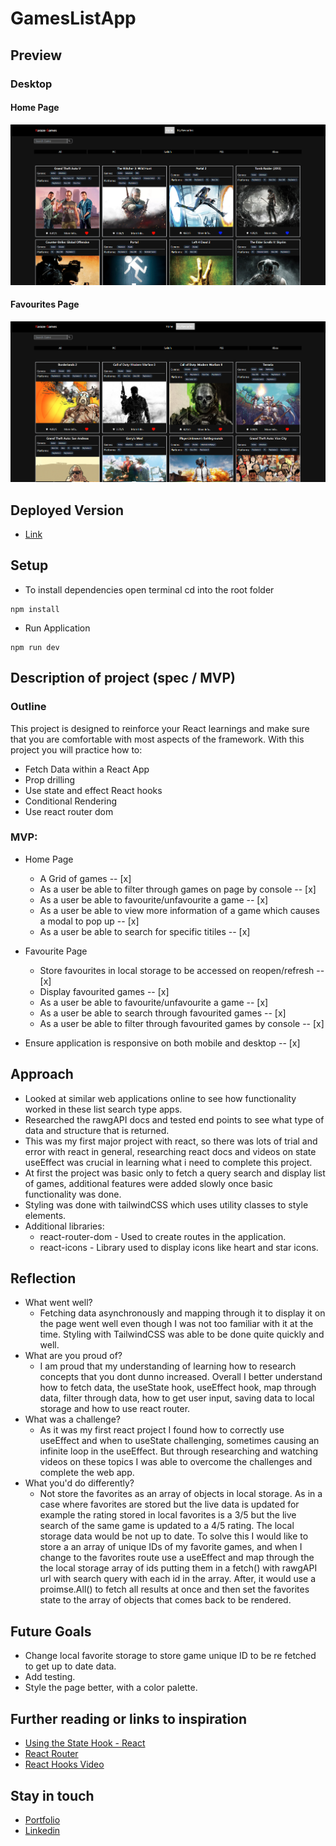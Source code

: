 # GamesListApp

## Preview

### Desktop
#### Home Page
![Screenshot](./screenshot/games-list-app-thumbnail.png)

#### Favourites Page
![Screenshot](./screenshot/games-list-app-favourites-thumbnail.png)


## Deployed Version

* [Link]( https://games-list-app.vercel.app/)

## Setup

* To install dependencies open terminal cd into the root folder
 ```
 npm install
 ```
 * Run Application
 ```
 npm run dev
 ```

## Description of project (spec / MVP)

### Outline
This project is designed to reinforce your React learnings and make sure that you are comfortable with most aspects of the framework. With this project you will practice how to:
* Fetch Data within a React App
* Prop drilling
* Use state and effect React hooks
* Conditional Rendering
* Use react router dom

### MVP:

* Home Page
  - A Grid of games -- [x]
  - As a user be able to filter through games on page by console -- [x]
  - As a user be able to favourite/unfavourite a game -- [x]
  - As a user be able to view more information of a game which causes a modal to pop up -- [x]
  - As a user be able to search for specific titiles -- [x]
  
* Favourite Page
  - Store favourites in local storage to be accessed on reopen/refresh -- [x]
  - Display favourited games -- [x]
  - As a user be able to favourite/unfavourite a game -- [x]
  - As a user be able to search through favourited games -- [x]
  - As a user be able to filter through favourited games by console -- [x]
  
 * Ensure application is responsive on both mobile and desktop -- [x]
  

## Approach

* Looked at similar web applications online to see how functionality worked in these list search type apps.
* Researched the rawgAPI docs and tested end points to see what type of data and structure that is returned.
* This was my first major project with react, so there was lots of trial and error with react in general, researching react docs and videos on state useEffect was crucial in learning what i need to complete this project.
* At first the project was basic only to fetch a query search and display list of games, additional features were added slowly once basic functionality was done.
* Styling was done with tailwindCSS which uses utility classes to style elements.
* Additional libraries:
  - react-router-dom - Used to create routes in the application.
  - react-icons - Library used to display icons like heart and star icons.




## Reflection
* What went well?
  - Fetching data asynchronously and mapping through it to display it on the page went well even though I was not too familiar with it at the time. Styling with TailwindCSS was able to be done quite quickly and well.
* What are you proud of? 
  - I am proud that my understanding of learning how to research concepts that you dont dunno increased. Overall I better understand how to fetch data, the useState hook, useEffect hook, map through data, filter through data, how to get user input, saving data to local storage and how to use react router.
* What was a challenge?
  - As it was my first react project I found how to correctly use useEffect and when to useState challenging, sometimes causing an infinite loop in the useEffect. But through researching and watching videos on these topics I was able to overcome the challenges and complete the web app.
* What you'd do differently?
  - Not store the favorites as an array of objects in local storage. As in a case where favorites are stored but the live data is updated for example the rating stored in local favorites is a 3/5 but the live search of the same game is updated to a 4/5 rating. The local storage data would be not up to date. To solve this I would like to store a an array of unique IDs of my favorite games, and when I change to the favorites route use a useEffect and map through the the local storage array of ids putting them in a fetch() with rawgAPI url with search query with each id in the array. After, it would use a proimse.All() to fetch all results at once and then set the favorites state to the array of objects that comes back to be rendered.

## Future Goals

* Change local favorite storage to store game unique ID to be re fetched to get up to date data.
* Add testing.
* Style the page better, with a color palette.


## Further reading or links to inspiration

*  [Using the State Hook - React]( https://reactjs.org/docs/hooks-state.html)
*  [React Router]( https://reactrouter.com/en/main/start/overview)
*  [React Hooks Video]( https://www.youtube.com/watch?v=O6P86uwfdR0&list=PLZlA0Gpn_vH8EtggFGERCwMY5u5hOjf-h)

## Stay in touch

*  [Portfolio]( https://edric-khoo.vercel.app/)
*  [Linkedin]( https://www.linkedin.com/in/edric-khoo-98881b173/)









